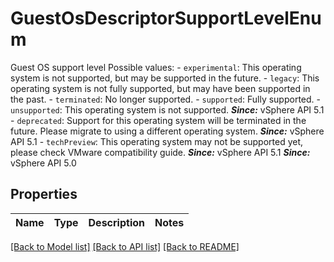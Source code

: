 # GuestOsDescriptorSupportLevelEnum

Guest OS support level  Possible values: - `experimental`: This operating system is not supported,   but may be supported in the future. - `legacy`: This operating system is not fully supported,   but may have been supported in the past. - `terminated`: No longer supported. - `supported`: Fully supported. - `unsupported`: This operating system is not supported.      ***Since:*** vSphere API 5.1 - `deprecated`: Support for this operating system will be terminated in the future.      Please migrate to using a different operating system.      ***Since:*** vSphere API 5.1 - `techPreview`: This operating system may not be supported yet,   please check VMware compatibility guide.      ***Since:*** vSphere API 5.1  ***Since:*** vSphere API 5.0 

## Properties
Name | Type | Description | Notes
------------ | ------------- | ------------- | -------------

[[Back to Model list]](../README.md#documentation-for-models) [[Back to API list]](../README.md#documentation-for-api-endpoints) [[Back to README]](../README.md)


